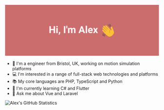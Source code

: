 ![banner image with white text saying 'Hi, I'm Alex' with a waving hand emoji on a muted red background](https://github.com/atoff/atoff/blob/master/gh_banner.png)

- 🔧 I'm a engineer from Bristol, UK, working on motion simulation platforms
- 💻 I'm interested in a range of full-stack web technologies and platforms
- 📚 My core languages are PHP, TypeScript and Python
- 🌱 I'm currently learning C# and Flutter
- 💬 Ask me about Vue and Laravel

![Alex's GitHub Statistics](https://github-readme-stats.vercel.app/api?username=atoff&theme=dark&hide_border=true&hide_rank=true&include_all_commits=true&count_private=true)<br/>
